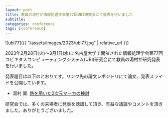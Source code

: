 ```yaml
---
layout: post
title: 教員の湯村が情報処理学会第77回UBI研究会にて発表を行いました
subtitle: 
categories: conference
tags: [conference]
---
```

![ubi77]({{ "/assets/images/2023/ubi77.jpg" | relative_url }})

2023年2月28日(火)〜3月1日(水)に名古屋大学で開催された情報処理学会第77回ユビキタスコンピューティングシステム(UBI)研究会にて教員の湯村が研究発表を行いました。

発表題目は以下のとおりです。リンク先の論文レポジトリにて論文、発表スライドを公開しています。

- 湯村 翼. [熱を用いた2次元マーカの検討](https://dl.yumulab.org/papers/32)

研究会では、多くの来場者に発表を聴講して頂き、有益な議論やコメントを頂きました。ありがとうございました。
